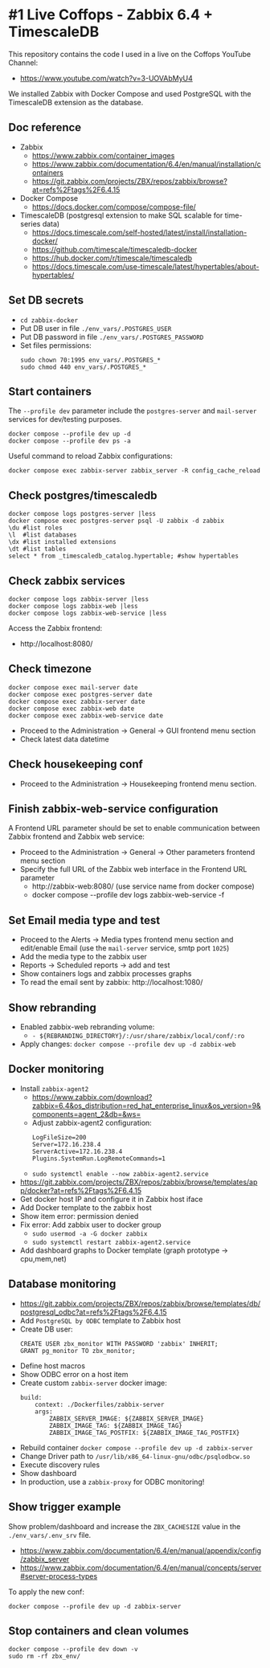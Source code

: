 # #1 Live Coffops - Zabbix 6.4 + TimescaleDB

This repository contains the code I used in a live on the Coffops YouTube Channel:
- https://www.youtube.com/watch?v=3-UOVAbMyU4

We installed Zabbix with Docker Compose and used PostgreSQL with the TimescaleDB extension as the database.

## Doc reference

- Zabbix
    - https://www.zabbix.com/container_images
    - https://www.zabbix.com/documentation/6.4/en/manual/installation/containers
    - https://git.zabbix.com/projects/ZBX/repos/zabbix/browse?at=refs%2Ftags%2F6.4.15
- Docker Compose
    - https://docs.docker.com/compose/compose-file/
- TimescaleDB (postgresql extension to make SQL scalable for time-series data)
    - https://docs.timescale.com/self-hosted/latest/install/installation-docker/
    - https://github.com/timescale/timescaledb-docker
    - https://hub.docker.com/r/timescale/timescaledb
    - https://docs.timescale.com/use-timescale/latest/hypertables/about-hypertables/

## Set DB secrets

- `cd zabbix-docker`
- Put DB user in file `./env_vars/.POSTGRES_USER`
- Put DB password in file `./env_vars/.POSTGRES_PASSWORD`
- Set files permissions:
    ```
    sudo chown 70:1995 env_vars/.POSTGRES_*
    sudo chmod 440 env_vars/.POSTGRES_*
    ```

## Start containers

The `--profile dev` parameter include the `postgres-server` and `mail-server` services for dev/testing purposes.

```
docker compose --profile dev up -d
docker compose --profile dev ps -a
```

Useful command to reload Zabbix configurations:

```
docker compose exec zabbix-server zabbix_server -R config_cache_reload
```

## Check postgres/timescaledb

```
docker compose logs postgres-server |less
docker compose exec postgres-server psql -U zabbix -d zabbix
\du #list roles
\l  #list databases
\dx #list installed extensions
\dt #list tables
select * from _timescaledb_catalog.hypertable; #show hypertables
```

## Check zabbix services

```
docker compose logs zabbix-server |less
docker compose logs zabbix-web |less
docker compose logs zabbix-web-service |less
```

Access the Zabbix frontend:
- http://localhost:8080/

## Check timezone

```
docker compose exec mail-server date
docker compose exec postgres-server date
docker compose exec zabbix-server date
docker compose exec zabbix-web date
docker compose exec zabbix-web-service date
```
- Proceed to the Administration -> General -> GUI frontend menu section
- Check latest data datetime

## Check housekeeping conf

- Proceed to the Administration -> Housekeeping frontend menu section.

## Finish zabbix-web-service configuration

A Frontend URL parameter should be set to enable communication between Zabbix frontend and Zabbix web service:
- Proceed to the Administration -> General -> Other parameters frontend menu section
- Specify the full URL of the Zabbix web interface in the Frontend URL parameter
  - http://zabbix-web:8080/ (use service name from docker compose)
  - docker compose --profile dev logs zabbix-web-service -f

## Set Email media type and test

- Proceed to the Alerts -> Media types frontend menu section and edit/enable Email (use the `mail-server` service, smtp port `1025`)
- Add the media type to the zabbix user
- Reports -> Scheduled reports -> add and test
- Show containers logs and zabbix processes graphs
- To read the email sent by zabbix: http://localhost:1080/

## Show rebranding

- Enabled zabbix-web rebranding volume:
    - `- ${REBRANDING_DIRECTORY}/:/usr/share/zabbix/local/conf/:ro`
- Apply changes: `docker compose --profile dev up -d zabbix-web`

## Docker monitoring

- Install `zabbix-agent2`
    - https://www.zabbix.com/download?zabbix=6.4&os_distribution=red_hat_enterprise_linux&os_version=9&components=agent_2&db=&ws=
    - Adjust zabbix-agent2 configuration:
        ```
        LogFileSize=200
        Server=172.16.238.4
        ServerActive=172.16.238.4
        Plugins.SystemRun.LogRemoteCommands=1
        ```
    - `sudo systemctl enable --now zabbix-agent2.service`
- https://git.zabbix.com/projects/ZBX/repos/zabbix/browse/templates/app/docker?at=refs%2Ftags%2F6.4.15
- Get docker host IP and configure it in Zabbix host iface
- Add Docker template to the zabbix host
- Show item error: permission denied
- Fix error: Add zabbix user to docker group
    - `sudo usermod -a -G docker zabbix`
    - `sudo systemctl restart zabbix-agent2.service`
- Add dashboard graphs to Docker template (graph prototype -> cpu,mem,net)


## Database monitoring

- https://git.zabbix.com/projects/ZBX/repos/zabbix/browse/templates/db/postgresql_odbc?at=refs%2Ftags%2F6.4.15
- Add `PostgreSQL by ODBC` template to Zabbix host
- Create DB user:
    ```
    CREATE USER zbx_monitor WITH PASSWORD 'zabbix' INHERIT;
    GRANT pg_monitor TO zbx_monitor;
    ```
- Define host macros
- Show ODBC error on a host item
- Create custom `zabbix-server` docker image:
    ```
    build:
        context: ./Dockerfiles/zabbix-server
        args:
            ZABBIX_SERVER_IMAGE: ${ZABBIX_SERVER_IMAGE}
            ZABBIX_IMAGE_TAG: ${ZABBIX_IMAGE_TAG}
            ZABBIX_IMAGE_TAG_POSTFIX: ${ZABBIX_IMAGE_TAG_POSTFIX}
    ```
- Rebuild container `docker compose --profile dev up -d zabbix-server`
- Change Driver path to `/usr/lib/x86_64-linux-gnu/odbc/psqlodbcw.so`
- Execute discovery rules
- Show dashboard
- In production, use a `zabbix-proxy` for ODBC monitoring!

## Show trigger example

Show problem/dashboard and increase the `ZBX_CACHESIZE` value in the `./env_vars/.env_srv` file.

- https://www.zabbix.com/documentation/6.4/en/manual/appendix/config/zabbix_server
- https://www.zabbix.com/documentation/6.4/en/manual/concepts/server#server-process-types

To apply the new conf:
```
docker compose --profile dev up -d zabbix-server
```

## Stop containers and clean volumes

```
docker compose --profile dev down -v
sudo rm -rf zbx_env/
```

